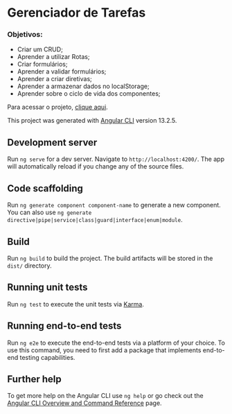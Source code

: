# Gerenciador de Tarefas

### Objetivos:
- Criar um CRUD;
- Aprender a utilizar Rotas;
- Criar formulários;
- Aprender a validar formulários;
- Aprender a criar diretivas;
- Aprender a armazenar dados no localStorage;
- Aprender sobre o ciclo de vida dos componentes;

Para acessar o projeto, [clique aqui](https://angular-gerenciador-de-tarefas.netlify.app).

This project was generated with [Angular CLI](https://github.com/angular/angular-cli) version 13.2.5.

## Development server

Run `ng serve` for a dev server. Navigate to `http://localhost:4200/`. The app will automatically reload if you change any of the source files.

## Code scaffolding

Run `ng generate component component-name` to generate a new component. You can also use `ng generate directive|pipe|service|class|guard|interface|enum|module`.

## Build

Run `ng build` to build the project. The build artifacts will be stored in the `dist/` directory.

## Running unit tests

Run `ng test` to execute the unit tests via [Karma](https://karma-runner.github.io).

## Running end-to-end tests

Run `ng e2e` to execute the end-to-end tests via a platform of your choice. To use this command, you need to first add a package that implements end-to-end testing capabilities.

## Further help

To get more help on the Angular CLI use `ng help` or go check out the [Angular CLI Overview and Command Reference](https://angular.io/cli) page.
